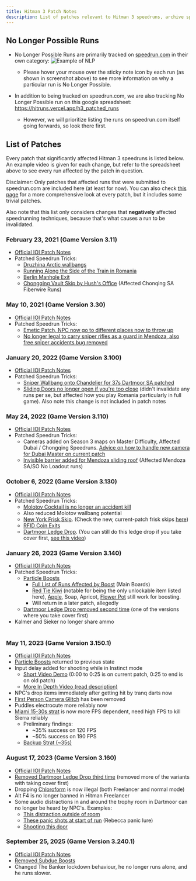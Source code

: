 ```yaml
---
title: Hitman 3 Patch Notes
description: List of patches relevant to Hitman 3 speedruns, archive spreadsheet of no longer possible runs
---
```


## No Longer Possible Runs

- No Longer Possible Runs are primarily tracked on [speedrun.com](https://www.speedrun.com/hitman_woa) in their own category:
  ![Example of NLP](https://i.ibb.co/DQ6Yfvj/nlp.png)

  - Please hover your mouse over the sticky note icon by each run (as shown in screenshot above) to see more information on why a particular run is No Longer Possible.

- In addition to being tracked on speedrun.com, we are also tracking No Longer Possible run on this google spreadsheet: https://hitruns.vercel.app/h3_patched_runs
  - However, we will prioritize listing the runs on speedrun.com itself going forwards, so look there first.

## List of Patches

Every patch that significantly affected Hitman 3 speedruns is listed below. An example video is given for each change, but refer to the spreadsheet above to see every run affected by the patch in question.

Disclaimer: Only patches that affected runs that were submitted to speedrun.com are included here (at least for now). You can also check [this page](downpatching#manifest-download-table--specific-patch-findings) for a more comprehensive look at every patch, but it includes some trivial patches.

Also note that this list only considers changes that **negatively** affected speedrunning techniques, because that's what causes a run to be invalidated.

### February 23, 2021 (Game Version 3.11)

- [Official IOI Patch Notes](https://web.archive.org/web/20220925013119/https://www.ioi.dk/hitman-3-february-patch-3-11/)
- Patched Speedrun Tricks:
  - [Druzhina Arctic wallbangs](https://www.youtube.com/watch?v=bo_vPd7cN80)
  - [Running Along the Side of the Train in Romania](https://youtu.be/hGr-ekdRMxA?t=26)
  - [Berlin Manhole Exit](https://youtu.be/yA83Ip4-jHg?t=213)
  - [Chongqing Vault Skip by Hush's Office](https://youtu.be/T-swLeD-vtY?t=60) (Affected Chonqing SA Fiberwire Runs)

### May 10, 2021 (Game Version 3.30)

- [Official IOI Patch Notes](https://web.archive.org/web/20220925013119/https://www.ioi.dk/hitman-3-may-patch-3-30/)
- Patched Speedrun Tricks:
  - [Emetic Patch, NPC now go to different places now to throw up](https://www.youtube.com/watch?v=zk4kBSXJf8c)
  - [No longer legal to carry sniper rifles as a guard in Mendoza, also free sniper accidents bug removed](https://www.youtube.com/watch?v=Y0NZZN0VkFQ)

### January 20, 2022 (Game Version 3.100)

- [Official IOI Patch Notes](https://web.archive.org/web/20220925013119/https://www.ioi.dk/hitman-3-year-2-patch-notes/)
- Patched Speedrun Tricks:
  - [Sniper Wallbang onto Chandelier for 37s Dartmoor SA patched](https://www.youtube.com/watch?v=77QUS3sY0EQ)
  - [Sliding Doors no longer open if you're too close](https://youtu.be/9rqI3jBgoFM?t=19s) (didn't invalidate any runs per se, but affected how you play Romania particularly in full game). Also note this change is not included in patch notes

### May 24, 2022 (Game Version 3.110)

- [Official IOI Patch Notes](https://web.archive.org/web/20220925013119/https://www.ioi.dk/hitman-3-year-2-may-patch-notes/)
- Patched Speedrun Tricks:
  - Cameras added on Season 3 maps on Master Difficulty, Affected Dubai / Chongqing Speedruns. [Advice on how to handle new camera for Dubai Master on current patch](https://www.youtube.com/watch?v=GJcN8RMhOxo&t=24s)
  - [Invisible barrier added for Mendoza sliding roof](https://youtu.be/v2LsiANC3NY) (Affected Mendoza SA/SO No Loadout runs)

### October 6, 2022 (Game Version 3.130)

- [Official IOI Patch Notes](https://web.archive.org/web/20220925013119/https://www.ioi.dk/hitman-3-october-patch-notes/)
- Patched Speedrun Tricks:
  - [Molotov Cocktail is no longer an accident kill](https://youtu.be/eXTd8ZC3ftA)
  - Also reduced Molotov wallbang potential
  - [New York Frisk Skip](https://youtu.be/y2GuYwNMy5k?t=18). (Check the new, current-patch frisk skips [here](fullgame_tutorials#meta-strategies-overview))
  - [RFID Coin Exits](https://youtu.be/fyPVfSPQSb4?t=96)
  - [Dartmoor Ledge Drop](https://youtu.be/4Zc9d7w5yMY?t=37). (You can still do this ledge drop if you take cover first, [see this video](https://youtu.be/RIlDbIci-bs?t=46))

### January 26, 2023 (Game Version 3.140)

- [Official IOI Patch Notes](https://ioi.dk/hitman/patch-notes/january-patch-notes)
- Patched Speedrun Tricks:
  - [Particle Boosts](https://youtu.be/l5xo6fOUSq0?t=36)
    - [Full List of Runs Affected by Boost](https://github.com/solderq35/hitman-tech-tips/blob/main/srdc/h3_boost_patch.md) (Main Boards)
    - [Red Tie Kiwi](https://youtu.be/Ea3vtYhKWOo) (notable for being the only unlockable item listed here), [Apple](https://youtu.be/g9VWeXQGABE?t=58), Soap, Apricot, [Flower Pot](https://youtu.be/04kyQ6mahsY?t=1) still work for boosting.
    - Will return in a later patch, allegedly
  - [Dartmoor Ledge Drop removed second time](https://i.ibb.co/7pjjG4v/jan2023-removed-dartmoor-ledge-drop.png) (one of the versions where you take cover first)
- Kalmer and Sieker no longer share ammo <br></br>

### May 11, 2023 (Game Version 3.150.1)

- [Official IOI Patch Notes](https://ioi.dk/hitman/patch-notes/2023/hitman-woa-may-patch-notes)
- [Particle Boosts](https://youtu.be/l5xo6fOUSq0?t=36) returned to previous state
- Input delay added for shooting while in Instinct mode
  - [Short Video Demo](https://youtu.be/8n22un-jRgQ) (0:00 to 0:25 is on current patch, 0:25 to end is on old patch)
  - [More In Depth Video (read description)](https://youtu.be/aw1ueYw4a-Y)
- NPC's drop items immediately after getting hit by tranq darts now
- [First Person Camera Glitch](https://youtu.be/j5oJwjdMdVQ) has been removed
- Puddles electrocute more reliably now
- [Miami 15-30s strat](https://youtu.be/QjLISNHWj9o?t=628) is now more FPS dependent, need high FPS to kill Sierra reliably
  - Preliminary findings:
    - ~35% success on 120 FPS
    - ~50% success on 190 FPS
  - [Backup Strat (~35s)](https://youtu.be/ZWvJEn1k0j4)

### August 17, 2023 (Game Version 3.160)

- [Official IOI Patch Notes](https://ioi.dk/hitman/patch-notes/2023/hitman-woa-august-patch-notes)
- [Removed Dartmoor Ledge Drop third time](https://youtu.be/ylGwSNNgp6I?t=23) (removed more of the variants with taking cover first)
- Dropping [Chloroform](https://hitman.fandom.com/wiki/Chloroform_Flask) is now illegal (both Freelancer and normal mode)
- Alt F4 is no longer banned in Hitman Freelancer
- Some audio distractions in and around the trophy room in Dartmoor can no longer be heard by NPC's. Examples:
  - [This distraction outside of room](https://youtu.be/_axr3SeMMCs?t=20)
  - [These panic shots at start of run](https://youtu.be/Wpq4FNr0kyc?t=6) (Rebecca panic lure)
  - [Shooting this door](https://youtu.be/Rao5WrQChls?t=119)

### September 25, 2025 (Game Version 3.240.1)

- [Official IOI Patch Notes](https://ioi.dk/hitman/patch-notes/2025/season-of-the-dragon-3-240-0-2025-september-25-hitman-woa)
- [Removed Subdue Boosts](https://www.youtube.com/watch?v=01U_iwUyLRw&t=15s)
- Changed The Banker lockdown behaviour, he no longer runs alone, and he runs slower.
